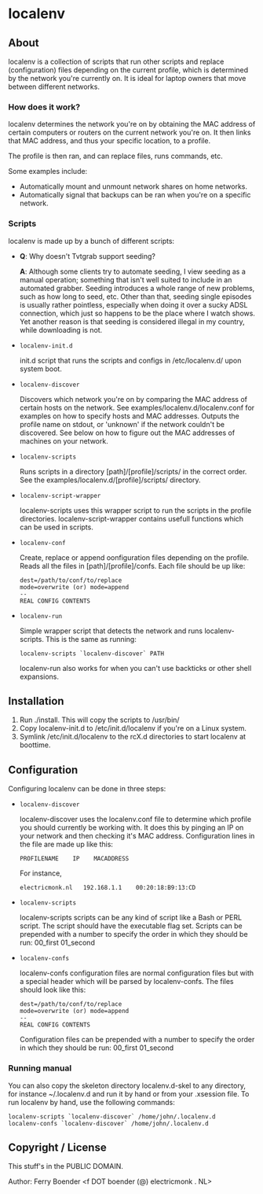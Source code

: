 localenv
========

About
-----

localenv is a collection of scripts that run other scripts and replace
(configuration) files depending on the current profile, which is determined by
the network you're currently on. It is ideal for laptop owners that move
between different networks.

### How does it work?

localenv determines the network you're on by obtaining the MAC address of certain computers or routers on the current network you're on. It then links that MAC address, and thus your specific location, to a profile.

The profile is then ran, and can replace files, runs commands, etc. 

Some examples include:

*   Automatically mount and unmount network shares on home networks.
*   Automatically signal that backups can be ran when you're on a specific network.

### Scripts

localenv is made up by a bunch of different scripts:


*   **Q**: Why doesn't Tvtgrab support seeding?
        
    **A**: Although some clients try to automate seeding, I view seeding as a
    manual operation; something that isn't well suited to include in an automated
    grabber. Seeding introduces a whole range of new problems, such as how
    long to seed, etc. Other than that, seeding single episodes is usually rather
    pointless, especially when doing it over a sucky ADSL connection, which just
    so happens to be the place where I watch shows. Yet another reason is that
    seeding is considered illegal in my country, while downloading is not.

*   `localenv-init.d`

    init.d script that runs the scripts and configs in /etc/localenv.d/
    upon system boot.

*   `localenv-discover`

    Discovers which network you're on by comparing the MAC address of
    certain hosts on the network. See examples/localenv.d/localenv.conf for
    examples on how to specify hosts and MAC addresses. Outputs the profile
    name on stdout, or 'unknown' if the network couldn't be discovered. See
    below on how to figure out the MAC addresses of machines on your
    network.

*   `localenv-scripts`

    Runs scripts in a directory [path]/[profile]/scripts/ in the correct 
    order. See the examples/localenv.d/[profile]/scripts/ directory.

*   `localenv-script-wrapper`

    localenv-scripts uses this wrapper script to run the scripts in the
    profile directories. localenv-script-wrapper contains usefull functions
    which can be used in scripts.

*   `localenv-conf`

    Create, replace or append oonfiguration files depending on the profile.
    Reads all the files in [path]/[profile]/confs. Each file should be up
    like:

        dest=/path/to/conf/to/replace
        mode=overwrite (or) mode=append
        --
        REAL CONFIG CONTENTS

*   `localenv-run`

    Simple wrapper script that detects the network and runs
    localenv-scripts. This is the same as running:

        localenv-scripts `localenv-discover` PATH

    localenv-run also works for when you can't use backticks or other shell
    expansions.

Installation
------------

1.   Run ./install. This will copy the scripts to /usr/bin/
2.   Copy localenv-init.d to /etc/init.d/localenv if you're on a Linux system.
3.   Symlink /etc/init.d/localenv to the rcX.d directories to start localenv
     at boottime.

Configuration
-------------

Configuring localenv can be done in three steps:

*   `localenv-discover`
        
    localenv-discover uses the localenv.conf file to determine which profile
    you should currently be working with. It does this by pinging an IP on
    your network and then checking it's MAC address. Configuration lines in
    the file are made up like this:

        PROFILENAME    IP    MACADDRESS

    For instance,

        electricmonk.nl   192.168.1.1    00:20:18:B9:13:CD
        
*   `localenv-scripts`

    localenv-scripts scripts can be any kind of script like a Bash or PERL
    script. The script should have the executable flag set. Scripts can be
    prepended with a number to specify the order in which they should be
    run: 00_first  01_second

*   `localenv-confs`

    localenv-confs configuration files are normal configuration files but
    with a special header which will be parsed by localenv-confs. The files
    should look like this:

        dest=/path/to/conf/to/replace
        mode=overwrite (or) mode=append
        --
        REAL CONFIG CONTENTS

    Configuration files can be prepended with a number to specify the order
    in which they should be run: 00_first  01_second

### Running manual

You can also copy the skeleton directory localenv.d-skel to any directory,
for instance ~/.localenv.d and run it by hand or from your .xsession file.
To run localenv by hand, use the following commands:

    localenv-scripts `localenv-discover` /home/john/.localenv.d
    localenv-confs `localenv-discover` /home/john/.localenv.d

Copyright / License
-------------------

This stuff's in the PUBLIC DOMAIN.

Author: Ferry Boender <f DOT boender (@) electricmonk . NL>
